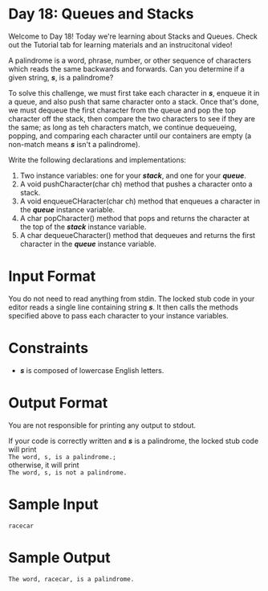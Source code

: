 # Day 18: Queues and Stacks

<p>
Welcome to Day 18! Today we're learning about Stacks and Queues. Check out the Tutorial tab for learning materials and an instrucitonal video!
</p>
<p>
A palindrome is a word, phrase, number, or other sequence of characters which reads the same backwards and forwards. Can you determine if a given string, <i><strong>s</strong></i>, is a palindrome?
</p>
<p>
To solve this challenge, we must first take each character in <i><strong>s</strong></i>, enqueue it in a queue, and also push that same character onto a stack. Once that's done, we must dequeue the first character from the queue and pop the top character off the stack, then compare the two characters to see if they are the same; as long as teh characters match, we continue dequeueing, popping, and comparing each character until our containers are empty (a non-match means <i><strong>s</strong></i> isn't a palindrome).
</p>
<p>
Write the following declarations and implementations:
</p>
<ol>
<li>
Two instance variables: one for your <i><strong>stack</strong></i>, and one for your <i><strong>queue</strong></i>.
</li>
<li>
A void pushCharacter(char ch) method that pushes a character onto a stack.
</li>
<li>
A void enqueueCHaracter(char ch) method that enqueues a character in the <i><strong>queue</strong></i> instance variable.
</li>
<li>
A char popCharacter() method that pops and returns the character at the top of the <i><strong>stack</strong></i> instance variable.
</li>
<li>
A char dequeueCharacter() method that dequeues and returns the first character in the <i><strong>queue</strong></i> instance variable.
</li>
</ol>

# Input Format
<p>
You do not need to read anything from stdin. The locked stub code in your editor reads a single line containing string <i><strong>s</strong></i>. It then calls the methods specified above to pass each character to your instance variables.
</p>

# Constraints
<ul>
<li>
<i><strong>s</strong></i> is composed of lowercase English letters.
</li>
</ul>

# Output Format
<p>
You are not responsible for printing any output to stdout.
</p>
<p>
If your code is correctly written and <i><strong>s</strong></i> is a palindrome, the locked stub code will print
<code>
The word, s, is a palindrome.;
</code>
otherwise, it will print
<code>
The word, s, is not a palindrome.
</code>
</p>

# Sample Input

~~~~
racecar
~~~~

# Sample Output

~~~~
The word, racecar, is a palindrome.
~~~~